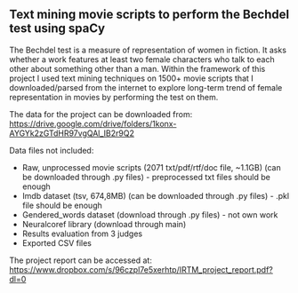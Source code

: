 ## Text mining movie scripts to perform the Bechdel test using spaCy


The Bechdel test is a measure of representation of women in fiction. It asks whether a work features at least two female characters who talk to each other about something other than a man.
Within the framework of this project I used text mining techniques on 1500+ movie scripts that I downloaded/parsed from the internet to explore long-term trend of female representation in movies by performing the test on them.


The data for the project can be downloaded from:
https://drive.google.com/drive/folders/1konx-AYGYk2zGTdHR97vgQAl_IB2r9Q2

Data files not included:
- Raw, unprocessed movie scripts (2071 txt/pdf/rtf/doc file, ~1.1GB) (can be downloaded through .py files) - preprocessed txt files should be enough
- Imdb dataset (tsv, 674,8MB) (can be downloaded through .py files) - .pkl file should be enough
- Gendered_words dataset (download through .py files) - not own work
- Neuralcoref library (download through main)
- Results evaluation from 3 judges
- Exported CSV files


The project report can be accessed at:
https://www.dropbox.com/s/96czpl7e5xerhtp/IRTM_project_report.pdf?dl=0